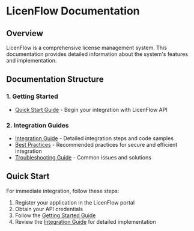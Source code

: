# LicenFlow Documentation

## Overview
LicenFlow is a comprehensive license management system. This documentation provides detailed information about the system's features and implementation.

## Documentation Structure

### 1. Getting Started
- [Quick Start Guide](getting-started.md) - Begin your integration with LicenFlow API

### 2. Integration Guides
- [Integration Guide](integration.md) - Detailed integration steps and code samples
- [Best Practices](best-practices.md) - Recommended practices for secure and efficient integration
- [Troubleshooting Guide](troubleshooting.md) - Common issues and solutions

## Quick Start
For immediate integration, follow these steps:

1. Register your application in the LicenFlow portal
2. Obtain your API credentials
3. Follow the [Getting Started Guide](getting-started.md)
4. Review the [Integration Guide](integration.md) for detailed implementation
